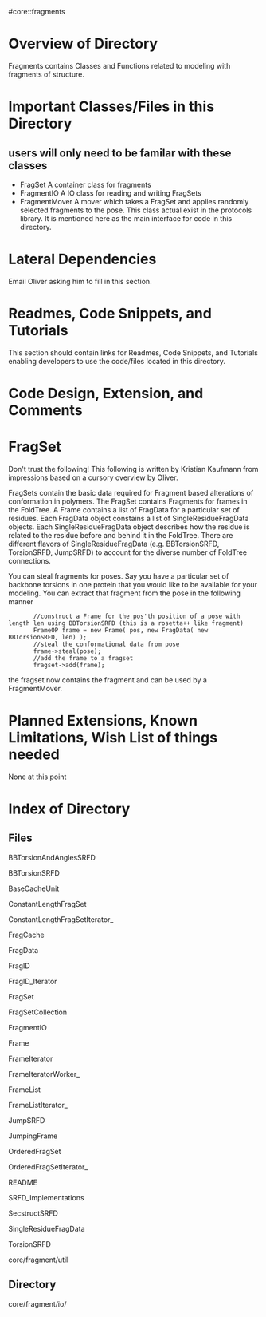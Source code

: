#core::fragments 

Overview of Directory
=====================

Fragments contains Classes and Functions related to modeling with fragments of structure.

Important Classes/Files in this Directory
=========================================

users will only need to be familar with these classes
-----------------------------------------------------

-   FragSet A container class for fragments
-   FragmentIO A IO class for reading and writing FragSets
-   FragmentMover A mover which takes a FragSet and applies randomly selected fragments to the pose. This class actual exist in the protocols library. It is mentioned here as the main interface for code in this directory.

Lateral Dependencies
====================

Email Oliver asking him to fill in this section.

Readmes, Code Snippets, and Tutorials
=====================================

This section should contain links for Readmes, Code Snippets, and Tutorials enabling developers to use the code/files located in this directory.

Code Design, Extension, and Comments
====================================

FragSet
=======

Don't trust the following! This following is written by Kristian Kaufmann from impressions based on a cursory overview by Oliver.

FragSets contain the basic data required for Fragment based alterations of conformation in polymers. The FragSet contains Fragments for frames in the FoldTree. A Frame contains a list of FragData for a particular set of residues. Each FragData object constains a list of SingleResidueFragData objects. Each SingleResidueFragData object describes how the residue is related to the residue before and behind it in the FoldTree. There are different flavors of SingleResidueFragData (e.g. BBTorsionSRFD, TorsionSRFD, JumpSRFD) to account for the diverse number of FoldTree connections.

You can steal fragments for poses. Say you have a particular set of backbone torsions in one protein that you would like to be available for your modeling. You can extract that fragment from the pose in the following manner

```
       //construct a Frame for the pos'th position of a pose with length len using BBTorsionSRFD (this is a rosetta++ like fragment)      
       FrameOP frame = new Frame( pos, new FragData( new BBTorsionSRFD, len) );      
       //steal the conformational data from pose      
       frame->steal(pose);      
       //add the frame to a fragset      
       fragset->add(frame);      
```

the fragset now contains the fragment and can be used by a FragmentMover.

Planned Extensions, Known Limitations, Wish List of things needed
=================================================================

None at this point

Index of Directory
==================

Files
-----

BBTorsionAndAnglesSRFD

BBTorsionSRFD

BaseCacheUnit

ConstantLengthFragSet

ConstantLengthFragSetIterator\_

FragCache

FragData

FragID

FragID\_Iterator

FragSet

FragSetCollection

FragmentIO

Frame

FrameIterator

FrameIteratorWorker\_

FrameList

FrameListIterator\_

JumpSRFD

JumpingFrame

OrderedFragSet

OrderedFragSetIterator\_

README

SRFD\_Implementations

SecstructSRFD

SingleResidueFragData

TorsionSRFD

core/fragment/util

Directory
---------

core/fragment/io/
